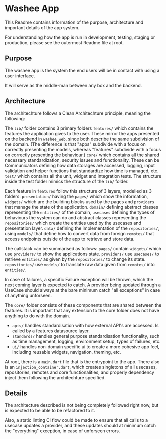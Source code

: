 # Washee App

This Readme contains information of the purpose, architecture and important details of the app system.

For understanding how the app is run in development, testing, staging or production, please see the outermost Readme file at root.

## Purpose
The washee app is the system the end users will be in contact with using a user interface.

It will serve as the middle-man between any box and the backend.

## Architecture
The architechture follows a Clean Architechture principle, meaning the following:

The `lib/` folder contains 3 primary folders
`features/` which contains the features the application gives to the user. These mirror the apps presented on the backend in `washee_web`, since both describe the same subdivision of the domain.
(The difference is that "apps" subdivide with a focus on correctly presenting the models, whereas "features" subdivide with a focus on correctly presenting the behaviour.)
`core/` which contains all the shared necessary standardization, security issues and functionality. These can be Communicators defining how data storages are accessed, logging, input validation and helper functions that standardize how time is managed, etc.
`test/` which contains all the unit, widget and integration tests. The structure inside the test folder mimics the structure of the `lib/` folder.

Each feature in `features` follow this structure of 3 layers, modelled as 3 folders:
`presentation/` having the `pages/` which show the information, `widgets/` which are the building blocks used by the pages and `providers` that manage the state of the application.
`domain/` defining abstract classes representing the `entities/` of the domain, `usecases` defining the types of behaviours the system can do and abstract classes representing the `repositories/` which create the entities used by the usecases and presentation layer.
`data/` defining the implementation of the `repositories/`, using `models/` that define how to convert data from foreign `remotes/` that access endpoints outside of the app to retrieve and store data.

The callstack can be summarised as follows:
`pages/` contain `widgets/` which use `providers/` to show the applications state.
`providers/` use `usecases/` to retrieve `entities/` as given by the `repositories/` to change its state.
`repositories/` use `models/` to translate raw data given from `remotes/` into `entities/`.

In case of failures, a specific Failure exception will be thrown, which the next coming layer is expected to catch.
A provider being updated through a UseCase should always at the bare minimum catch "all exceptions" in case of anything unforseen.

The `core/` folder consists of these components that are shared between the features. It is important that any extension to the core folder does not have anything to do with the domain.
- `apis/` handles standardisation with how external API's are accessed. Is called by a features datasource layer.
- `standards/` handles general purpose standardisation functionality, such as time management, logging, environment setup, types of failures, etc.
- `ui/` handles non-domain specific ui to create a more cohesive app feel, including reusable widgets, navigation, theming, etc.

At root, there is a `main.dart` file that is the entrypoint to the app.
There also is an `injection_container.dart`, which creates singletons of all usecases, repositories, remotes and core functionalities, and properly dependency inject them following the architechture specified.

## Details
The architecture described is not being completely followed right now, but is expected to be able to be refactored to it.

Also, a static linting CI flow could be made to ensure that all calls to a usecase updates a provider, and these updates should at minimum catch the "everything" exception, in case of unforseen errors.
